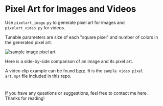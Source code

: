 # Pixel Art for Images and Videos
Use `pixelart_image.py` to generate pixel art for images and `pixelart_video.py` for videos.

Tunable parameters are size of each "square pixel" and number of colors in the generated pixel art.

![sample image pixel art](https://user-images.githubusercontent.com/60960803/129445375-d6f59d3b-2055-4901-9f98-2c556fdf8ee7.png)

Here is a side-by-side comparison of an image and its pixel art.

A video clip example can be found [here](https://www.youtube.com/watch?v=EHsXOqVr6LA). It is the `sample video pixel art.mp4` file included in this repo.
#
If you have any questions or suggestions, feel free to contact me here. Thanks for reading!
